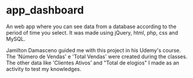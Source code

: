 # app_dashboard
An web app where you can see data from a database according to the period of time you select. It was made using jQuery, html, php, css and MySQL. 

Jamilton Damasceno guided me with this project in his Udemy's course. The 'Número de Vendas' e 'Total Vendas' were created during the classes. The other data like 'Clientes Ativos' and "Total de elogios" I made as an activity to test my knowledges.
